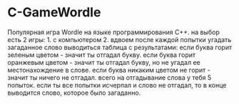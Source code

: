 # C-GameWordle
Популярная игра Wordle на языке программирования C++.
на выбор есть 2 игры: 1. с компьютером 2. вдвоем
после каждой попытки угадать загаданное слово выводиться таблица с результатами:
если буква горит зеленым цветом - значит ты отгадал букву.
если буква горит оранжевым цветом - значит ты отгадал букву, но не угадал ее местонахождение в слове.
если буква никаким цветом не горит - значит ты ничего не отгадал.
всего на отгадывание слова у тебя 5 попыток.
если ты все попытки исчерпал и слово не отгадал, то в конце выводится слово, которое было загаданно.
